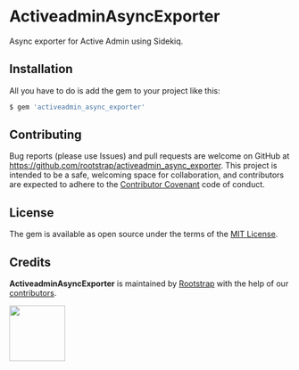 # ActiveadminAsyncExporter

Async exporter for Active Admin using Sidekiq.

## Installation
All you have to do is add the gem to your project like this:
```bash
$ gem 'activeadmin_async_exporter'
```

## Contributing
Bug reports (please use Issues) and pull requests are welcome on GitHub at https://github.com/rootstrap/activeadmin_async_exporter. This project is intended to be a safe, welcoming space for collaboration, and contributors are expected to adhere to the [Contributor Covenant](http://contributor-covenant.org) code of conduct.

## License
The gem is available as open source under the terms of the [MIT License](https://opensource.org/licenses/MIT).

## Credits
**ActiveadminAsyncExporter** is maintained by [Rootstrap](http://www.rootstrap.com) with the help of our [contributors](https://github.com/rootstrap/activeadmin_async_exporter/contributors).

[<img src="https://s3-us-west-1.amazonaws.com/rootstrap.com/img/rs.png" width="100"/>](http://www.rootstrap.com)
